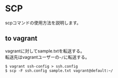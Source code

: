 # SCP
scpコマンドの使用方法を説明します。  


## to vagrant
vagrantに対してsample.txtを転送する。  
転送先はvagrantユーザーの`~/`に転送する。  
```
$ vagrant ssh-config > ssh.config
$ scp -F ssh.config sample.txt vagrant@default:~/
```
